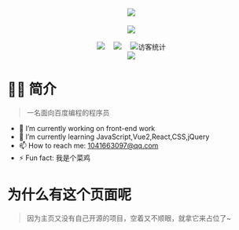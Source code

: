 
<!-- 动态打字效果 -->
<h1 align="center">
  <a href="https://rm-rf.fun/">
    <img src="https://cdn.staticaly.com/gh/GoBelieveBaoZzz/cdn@main/images/home/typing.svg">
  </a>
</h1>

<!-- 码代码图 -->
<div align="center">
  <img src="https://cdn.staticaly.com/gh/GoBelieveBaoZzz/cdn@main/images/home/coding.gif">
</div>

<br>

<div align="center">
  <!-- 个人资料徽标 -->
  <a href="https://rm-rf.fun/"><img src="https://img.shields.io/badge/website-主页-brightgreen" target="_blank"></a>&emsp;
  <a href="https://blog.rm-rf.fun/"><img src="https://img.shields.io/badge/blog-博客-blue" target="_blank"></a>&emsp;
  <!-- 访客数统计徽标 -->
  <img src="https://visitor-badge.glitch.me/badge?page_id=qq1041663097" alt="访客统计" />
</div>

<!-- 贪吃蛇代码贡献图 -->
<div align="center"><img src="https://cdn.staticaly.com/gh/GoBelieveBaoZzz/cdn@main/images/home/tanchishe.svg" /></div>

<!-- 简介 -->

# 🙋‍♂️ 简介



> 一名面向百度编程的程序员

- 🔭 I’m currently working on front-end work
- 🌱 I’m currently learning JavaScript,Vue2,React,CSS,jQuery
- 📫 How to reach me: 1041663097@qq.com
- ⚡ Fun fact: 我是个菜鸡

# 为什么有这个页面呢

> 因为主页又没有自己开源的项目，空着又不顺眼，就拿它来占位了~
